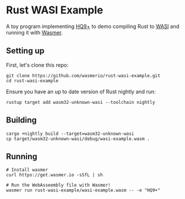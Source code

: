 # Rust WASI Example

A toy program implementing [HQ9+][3] to demo compiling Rust to [WASI][1] and running it with [Wasmer][2].

## Setting up

First, let's clone this repo:

```shell
git clone https://github.com/wasmerio/rust-wasi-example.git
cd rust-wasi-example
```

Ensure you have an up to date version of Rust nightly and run:

```shell
rustup target add wasm32-unknown-wasi --toolchain nightly
```

## Building

```shell
cargo +nightly build --target=wasm32-unknown-wasi
cp target/wasm32-unknown-wasi/debug/wasi-example.wasm .
```

## Running

```shell
# Install wasmer
curl https://get.wasmer.io -sSfL | sh

# Run the WebAsseembly file with Wasmer!
wasmer run rust-wasi-example/wasi-example.wasm -- -e "HQ9+"
```

[1]: https://hacks.mozilla.org/2019/03/standardizing-wasi-a-webassembly-system-interface/
[2]: https://github.com/wasmerio/wasmer
[3]: https://esolangs.org/wiki/HQ9%2B
